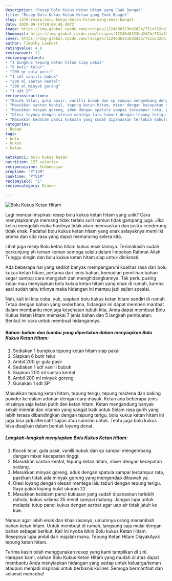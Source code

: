 ```yaml
---
description: "Resep Bolu Kukus Ketan Hitam yang Enak Banget"
title: "Resep Bolu Kukus Ketan Hitam yang Enak Banget"
slug: 1378-resep-bolu-kukus-ketan-hitam-yang-enak-banget
date: 2020-09-14T18:00:46.907Z
image: https://img-global.cpcdn.com/recipes/12246d6323bd2d2b/751x532cq70/bolu-kukus-ketan-hitam-foto-resep-utama.jpg
thumbnail: https://img-global.cpcdn.com/recipes/12246d6323bd2d2b/751x532cq70/bolu-kukus-ketan-hitam-foto-resep-utama.jpg
cover: https://img-global.cpcdn.com/recipes/12246d6323bd2d2b/751x532cq70/bolu-kukus-ketan-hitam-foto-resep-utama.jpg
author: Timothy Lambert
ratingvalue: 4.8
reviewcount: 12
recipeingredient:
- "1 bungkus tepung ketan hitam siap pakai"
- "6 butir telur"
- "200 gr gula pasir"
- "1 sdt vanilli bubuk"
- "200 ml santan kental"
- "200 ml minyak goreng"
- "1 sdt SP"
recipeinstructions:
- "Kocok telur, gula pasir, vanilli bubuk dan sp sampai mengembang dengan mixer kecepatan tinggi."
- "Masukkan santan kental, tepung ketan hitam, mixer dengan kecepatan sedang."
- "Masukkan minyak goreng, aduk dengan spatula sampai tercampur rata, pastikan tidak ada minyak goreng yang mengendap dibawah ya."
- "Olesi loyang dengan olesan mentega lalu taburi dengan tepung terigu. Saya pakai loyang bulat ukuran 22."
- "Masukkan kedalam panci kukusan yang sudah dipanaskan terlebih dahulu, kukus selama 35 menit sampai matang. Jangan lupa untuk melapisi tutup panci kukus dengan serbet agar uap air tidak jatuh ke kue."
categories:
- Resep
tags:
- bolu
- kukus
- ketan

katakunci: bolu kukus ketan 
nutrition: 157 calories
recipecuisine: Indonesian
preptime: "PT13M"
cooktime: "PT51M"
recipeyield: "2"
recipecategory: Dinner

---
```



![Bolu Kukus Ketan Hitam](https://img-global.cpcdn.com/recipes/12246d6323bd2d2b/751x532cq70/bolu-kukus-ketan-hitam-foto-resep-utama.jpg)

Lagi mencari inspirasi resep bolu kukus ketan hitam yang unik? Cara menyiapkannya memang tidak terlalu sulit namun tidak gampang juga. Jika keliru mengolah maka hasilnya tidak akan memuaskan dan justru cenderung tidak enak. Padahal bolu kukus ketan hitam yang enak selayaknya memiliki aroma dan cita rasa yang dapat memancing selera kita.

Lihat juga resep Bolu ketan hitam kukus enak lainnya. Terimakasih sudah berkunjung yh teman-teman semoga selalu dalam limpahan Rahmat Allah. Tunggu dingin dan bolu kukus ketan hitam siap untuk dinikmati.

Ada beberapa hal yang sedikit banyak mempengaruhi kualitas rasa dari bolu kukus ketan hitam, pertama dari jenis bahan, kemudian pemilihan bahan segar sampai cara mengolah dan menghidangkannya. Tak perlu pusing kalau mau menyiapkan bolu kukus ketan hitam yang enak di rumah, karena asal sudah tahu triknya maka hidangan ini mampu jadi sajian spesial.


Nah, kali ini kita coba, yuk, siapkan bolu kukus ketan hitam sendiri di rumah. Tetap dengan bahan yang sederhana, hidangan ini dapat memberi manfaat dalam membantu menjaga kesehatan tubuh kita. Anda dapat membuat Bolu Kukus Ketan Hitam memakai 7 jenis bahan dan 5 langkah pembuatan. Berikut ini cara untuk membuat hidangannya.

<!--inarticleads1-->

##### Bahan-bahan dan bumbu yang diperlukan dalam menyiapkan Bolu Kukus Ketan Hitam:

1. Sediakan 1 bungkus tepung ketan hitam siap pakai
1. Siapkan 6 butir telur
1. Ambil 200 gr gula pasir
1. Sediakan 1 sdt vanilli bubuk
1. Siapkan 200 ml santan kental
1. Ambil 200 ml minyak goreng
1. Gunakan 1 sdt SP


Masukkan tepung ketan hitam, tepung terigu, tepung maizena dan baking powder ke dalam adonan dengan cara diayak. Ketan ada beberapa jenis misalnya saja ketan putih dan ketan hitam. Ketan mengandung banyak sekali mineral dan vitamin yang sangat baik untuk Selain rasa gurih yang lebih terasa dibandingkan dengan tepung terigu, bolu kukus ketan hitam ini juga bisa jadi alternatif sajian atau camilan untuk. Tentu juga bolu kukus bisa disajikan dalam bentuk loyang donat. 

<!--inarticleads2-->

##### Langkah-langkah menyiapkan Bolu Kukus Ketan Hitam:

1. Kocok telur, gula pasir, vanilli bubuk dan sp sampai mengembang dengan mixer kecepatan tinggi.
1. Masukkan santan kental, tepung ketan hitam, mixer dengan kecepatan sedang.
1. Masukkan minyak goreng, aduk dengan spatula sampai tercampur rata, pastikan tidak ada minyak goreng yang mengendap dibawah ya.
1. Olesi loyang dengan olesan mentega lalu taburi dengan tepung terigu. Saya pakai loyang bulat ukuran 22.
1. Masukkan kedalam panci kukusan yang sudah dipanaskan terlebih dahulu, kukus selama 35 menit sampai matang. Jangan lupa untuk melapisi tutup panci kukus dengan serbet agar uap air tidak jatuh ke kue.


Namun agar lebih enak dan khas rasanya, umumnya orang menambah bahan ketan hitam. Untuk membuat di rumah, langsung saja mulai dengan bahan sebagai berikut. Kali ini nyoba bikin Bolu kukus Ketan Hitam. Resepnya lupa ambil dari majalah mana. Tepung Ketan Hitam DiayakAyak tepung ketan hitam. 

Terima kasih telah menggunakan resep yang kami tampilkan di sini. Harapan kami, olahan Bolu Kukus Ketan Hitam yang mudah di atas dapat membantu Anda menyiapkan hidangan yang sedap untuk keluarga/teman ataupun menjadi inspirasi untuk berbisnis kuliner. Semoga bermanfaat dan selamat mencoba!
